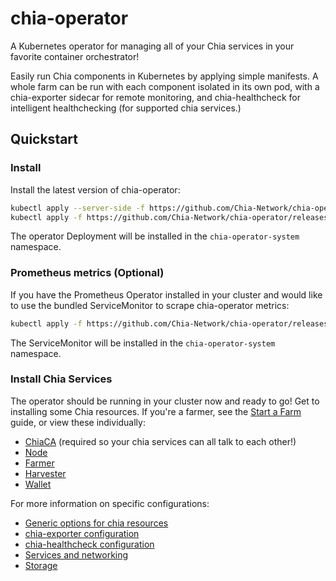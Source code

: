 # chia-operator

A Kubernetes operator for managing all of your Chia services in your favorite container orchestrator!

Easily run Chia components in Kubernetes by applying simple manifests. A whole farm can be run with each component isolated in its own pod, with a chia-exporter sidecar for remote monitoring, and chia-healthcheck for intelligent healthchecking (for supported chia services.)

## Quickstart

### Install

Install the latest version of chia-operator:

```bash
kubectl apply --server-side -f https://github.com/Chia-Network/chia-operator/releases/latest/download/crd.yaml
kubectl apply -f https://github.com/Chia-Network/chia-operator/releases/latest/download/manager.yaml
```

The operator Deployment will be installed in the `chia-operator-system` namespace.

### Prometheus metrics (Optional)

If you have the Prometheus Operator installed in your cluster and would like to use the bundled ServiceMonitor to scrape chia-operator metrics:

```bash
kubectl apply -f https://github.com/Chia-Network/chia-operator/releases/latest/download/monitor.yaml
```

The ServiceMonitor will be installed in the `chia-operator-system` namespace.

### Install Chia Services

The operator should be running in your cluster now and ready to go! Get to installing some Chia resources. If you're a farmer, see the [Start a Farm](docs/start-a-farm.md) guide, or view these individually:

* [ChiaCA](docs/chiaca.md) (required so your chia services can all talk to each other!)
* [Node](docs/chianode.md)
* [Farmer](docs/chiafarmer.md)
* [Harvester](docs/chiaharvester.md)
* [Wallet](docs/chiawallet.md)

For more information on specific configurations:

* [Generic options for chia resources](docs/all.md)
* [chia-exporter configuration](docs/chia-exporter.md)
* [chia-healthcheck configuration](docs/chia-healthcheck.md)
* [Services and networking](docs/services-networking.md)
* [Storage](docs/storage.md)
